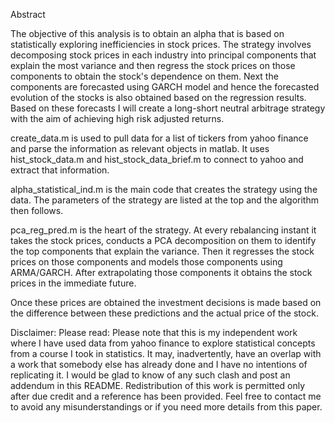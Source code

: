 
Abstract

The objective of this analysis is to obtain an alpha that is based on statistically exploring inefficiencies in stock prices. The strategy involves decomposing stock prices in each industry into principal components that explain the most variance and then regress the stock prices on those components to obtain the stock's  dependence on them. Next the components are forecasted using GARCH model and hence the forecasted evolution of the stocks is also obtained based on the regression results. Based on these forecasts I will create a long-short neutral arbitrage strategy with the aim of achieving high risk adjusted returns.


create_data.m is used to pull data for a list of tickers from yahoo finance and parse the information as relevant objects in matlab.
It uses hist_stock_data.m and hist_stock_data_brief.m to connect to yahoo and extract that information.

alpha_statistical_ind.m is the main code that creates the strategy using the data. The parameters of the strategy are listed at the top
and the algorithm then follows.

pca_reg_pred.m is the heart of the strategy. At every rebalancing instant it takes the stock prices, conducts a PCA decomposition on them
to identify the top components that explain the variance. Then it regresses the stock prices on those components and models those components
using ARMA/GARCH. After extrapolating those components it obtains the stock prices in the immediate future.

Once these prices are obtained the investment decisions is made based on the difference between these predictions and the actual price of the stock.





Disclaimer: Please read:
Please note that this is my independent work where I have used data from yahoo finance to explore statistical concepts from a course I took in statistics. It may, inadvertently, have an overlap with a work that somebody else has already done and I have no intentions of replicating it. I would be glad to know of any such clash and post an addendum in this README.
Redistribution of this work is permitted only after due credit and a reference has been provided. Feel free to contact me to avoid any misunderstandings or if you need more details from this paper. 


